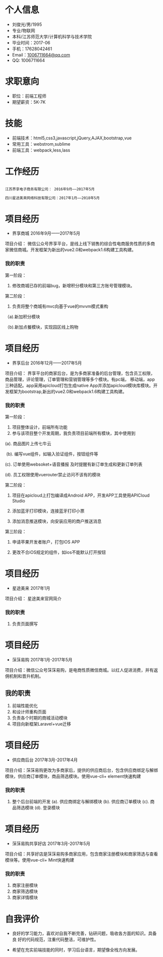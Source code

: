 # 个人信息

- 刘俊光/男/1995
- 专业/物联网
- 本科/江苏师范大学/计算机科学与技术学院
- 毕业时间：2017-06
- 手机：17628042461
- Email：1006711664@qq.com
- QQ: 1006711664


# 求职意向

- 职位：前端工程师
- 期望薪资：5K-7K

# 技能

- 前端技术：html5,css3,javascript,jQuery,AJAX,bootstrap,vue
- 常用工具：webstrom,sublime
- 前端工具：webpack,less,lass


# 工作经历

``` bash

江苏界享电子商务有限公司： 2016年9月——2017年5月

四川星途美来网络科技有限公司：2017年1月——2018年5月

```
# 项目经历
- 界享商城 2016年9月——2017年5月

项目介绍： 微信公众号界享平台，是线上线下销售的综合性电商服务性质的多商家微信商城。开发框架为新出的vue2.0和webpack1.6构建工具构建。

### 我的职责
第一阶段：
1. 修改商城已存的前端bug，新增积分模块和第三方账号管理模块。

第二阶段：
1. 负责将整个商城有mvc向基于vue的mvvm模式重构

（a).新加积分模块

（b).新加点餐模块，实现园区线上购物



# 项目经历
- 界享后台 2016年12月——2017年5月

项目介绍： 界享平台的商家后台，是为多商家准备的后台管理，包含员工权限，商品管理，评论管理，订单管理和营销管理等多个模块。有pc端，
移动端，app三种适配。app采用apicloud打包生成native App并添加apicloud模块库模块。开发框架为bootstrap,新出的vue2.0和webpack1.6构建工具构建。

### 我的职责
第一阶段：
1. 项目整体设计，前端所有功能
2. 参与该项目整个开发周期，我负责项目前端所有模块，其中使用到

  (a). 商品图片上传七牛云
  
  (b). 编写vue组件，如输入验证组件，按钮组件等
  
  (c). 订单使用websoket+语音播报 及时提醒有新订单生成和更新订单列表

  (d). 员工权限使用vuerouter禁止访问不该有的模块
  
第二阶段：
1. 项目在apicloud上打包编译成Android APP，开发APP工具使用APICloud Studio

2. 添加蓝牙打印模块，连接蓝牙打印小票

3. 添加消息推送模块，向安装应用的商户推送消息

第三阶段：

1. 申请苹果开发者账户，打包IOS APP

2. 更改不合iOS规定的组件，如ios不能默认打开按钮


# 项目经历
- 星途美来 2017年1月

项目介绍： 星途美来官网简介

### 我的职责
1. 负责页面撰写

# 项目经历
- 莯莯易购 2017年1月-2017年5月

项目介绍：微信公众号莯莯易购，是电商性质微信商城。以红人促进消费，并有返佣机制和晋升机制。

## 我的职责
1. 前端性能优化
2. 和设计师重构页面
3. 负责各个时期的商城活动模块
4. 项目向新框架Laravel+vue迁移


# 项目经历
- 供应商后台 2017年3月-2017年4月

项目介绍：莯莯易购更改为多商家后，提供的供应商后台，包含供应商绑定与解绑模块，供应商订单模块，商品筛选模块。使用vue-cli+
element快速构建

### 我的职责
1. 整个后台前端的开发
(a). 供应商绑定与解绑模块
(b). 供应商订单模块
(c). 商品筛选模块
(d). 登录模块


# 项目经历
- 莯莯易购共享好店 2017年3月-2017年5月

项目介绍：共享好店是莯莯易购多商家应用，包含商家注册模块和商家筛选与查看模块等。使用vue-cli+
Mint快速构建

### 我的职责
1. 商家注册模块
2. 商家筛选模块
3. 商家详情模块

# 自我评价

- 良好的学习能力，喜欢对自我不断完善，钻研问题，吸收各方面的知识。具备良 好的代码规范，注重代码整洁，可维护性。

- 希望在充实前端技能的同时，学习后台语言，期望像全栈方向发展。

